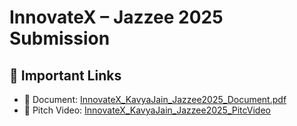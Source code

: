 # InnovateX – Jazzee 2025 Submission

## 🔗 Important Links
- 📄 Document: [InnovateX_KavyaJain_Jazzee2025_Document.pdf](./InnovateX_KavyaJain_Jazzee2025_Document.pdf)
- 🎥 Pitch Video: [InnovateX_KavyaJain_Jazzee2025_PitcVideo](https://drive.google.com/file/d/1u5vvRDHSiSD2QhQ3yxC-9rxtJwdqyXCE/view?usp=sharing)

